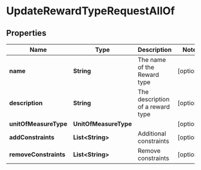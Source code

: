 

# UpdateRewardTypeRequestAllOf


## Properties

Name | Type | Description | Notes
------------ | ------------- | ------------- | -------------
**name** | **String** | The name of the Reward type |  [optional]
**description** | **String** | The description of a reward type |  [optional]
**unitOfMeasureType** | **UnitOfMeasureType** |  |  [optional]
**addConstraints** | **List&lt;String&gt;** | Additional constraints |  [optional]
**removeConstraints** | **List&lt;String&gt;** | Remove constraints |  [optional]



